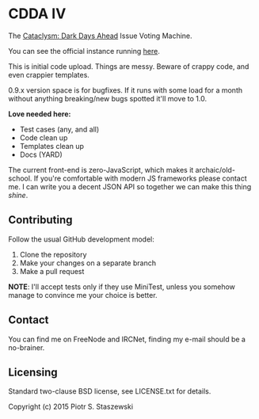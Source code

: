 # CDDA IV

The [Cataclysm: Dark Days Ahead](http://en.cataclysmdda.com/) Issue Voting Machine.

You can see the official instance running [here](http://iv.cataclysmdda.com:8111/all).

This is initial code upload. Things are messy. Beware of crappy code, and even crappier templates.

0.9.x version space is for bugfixes. If it runs with some load for a month without anything breaking/new bugs spotted it'll move to 1.0.

**Love needed here:**

- Test cases (any, and all)
- Code clean up
- Templates clean up
- Docs (YARD)

The current front-end is zero-JavaScript, which makes it archaic/old-school. If you're comfortable with modern JS frameworks please contact me. I can write you a decent JSON API so together we can make this thing *shine*.

## Contributing

Follow the usual GitHub development model:

1. Clone the repository
2. Make your changes on a separate branch
3. Make a pull request

**NOTE**: I'll accept tests only if they use MiniTest, unless you somehow manage to convince me your choice is better.

## Contact

You can find me on FreeNode and IRCNet, finding my e-mail should be a no-brainer.

## Licensing

Standard two-clause BSD license, see LICENSE.txt for details.

Copyright (c) 2015 Piotr S. Staszewski
